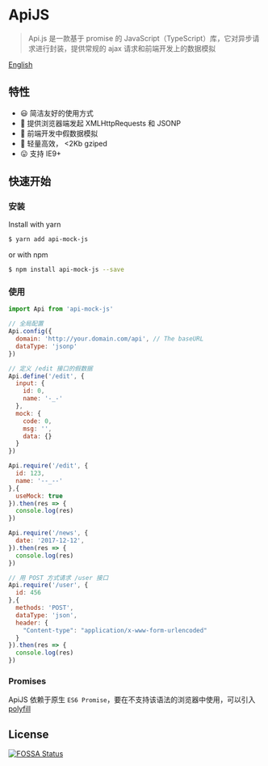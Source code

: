 # ApiJS

> Api.js 是一款基于 promise 的 JavaScript（TypeScript）库，它对异步请求进行封装，提供常规的 ajax 请求和前端开发上的数据模拟

[English](/README.md)

## 特性

* 😃 简洁友好的使用方式
* 🐶 提供浏览器端发起 XMLHttpRequests 和 JSONP
* 🦄 前端开发中假数据模拟
* 🚀 轻量高效， <2Kb gziped
* 😛 支持 IE9+

## 快速开始

### 安装

Install with yarn

```bash
$ yarn add api-mock-js
```

or with npm

```bash 
$ npm install api-mock-js --save
```

### 使用

```javascript
import Api from 'api-mock-js'

// 全局配置
Api.config({
  domain: 'http://your.domain.com/api', // The baseURL
  dataType: 'jsonp'
})

// 定义 /edit 接口的假数据
Api.define('/edit', {
  input: {
    id: 0,
    name: '-_-'
  },
  mock: {
    code: 0,
    msg: '',
    data: {}
  }
})

Api.require('/edit', {
  id: 123,
  name: '--_--'
},{
  useMock: true
}).then(res => {
  console.log(res)
})

Api.require('/news', {
  date: '2017-12-12',
}).then(res => {
  console.log(res)
})

// 用 POST 方式请求 /user 接口
Api.require('/user', {
  id: 456
},{
  methods: 'POST',
  dataType: 'json',
  header: {
    "Content-type": "application/x-www-form-urlencoded"
  }
}).then(res => {
  console.log(res)
})

```

### Promises

ApiJS 依赖于原生 `ES6 Promise`，要在不支持该语法的浏览器中使用，可以引入 [polyfill](https://github.com/jakearchibald/es6-promise)

## License

[![FOSSA Status](https://app.fossa.io/api/projects/git%2Bgithub.com%2Fqkorbit%2FApi.svg?type=large)](https://app.fossa.io/projects/git%2Bgithub.com%2Fqkorbit%2FApi)
